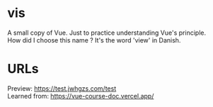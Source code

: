 # vis
A small copy of Vue. Just to practice understanding Vue's principle.  
How did I choose this name ? It's the word 'view' in Danish.

# URLs
Preview: <https://test.jwhgzs.com/test>  
Learned from: <https://vue-course-doc.vercel.app/>